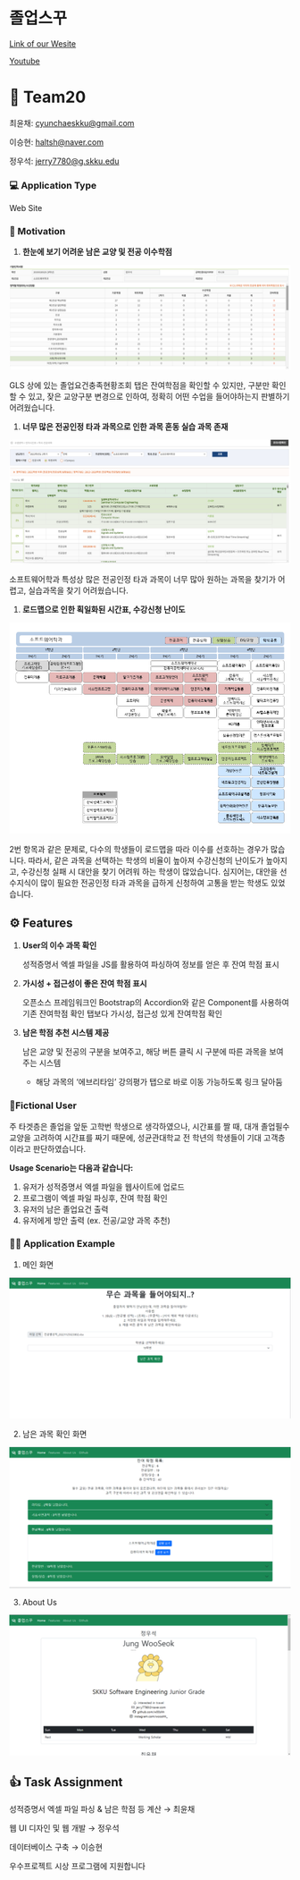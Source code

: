 # 졸업스꾸
[Link of our Wesite](https://w00shh.github.io/)

[Youtube](https://youtu.be/awkAR2I4puQ)

# 🤲 Team20

최윤채: [cyunchaeskku@gmail.com](mailto:cyunchaeskku@gmail.com)

이승현: [haltsh@naver.com](mailto:haltsh@naver.com)

정우석: [jerry7780@g.skku.edu](mailto:jerry7780@g.skku.edu)

### 💻 Application Type

Web Site

### 💭 Motivation

1. **한눈에 보기 어려운 남은 교양 및 전공 이수학점**

![readme_photo/Untitled.png](readme_photo/Untitled.png)

GLS 상에 있는 졸업요건충족현황조회 탭은 잔여학점을 확인할 수 있지만, 구분만 확인할 수 있고, 잦은 교양구분 변경으로 인하여, 정확히 어떤 수업을 들어야하는지 판별하기 어려웠습니다.

1. **너무 많은 전공인정 타과 과목으로 인한 과목 혼동 실습 과목 존재**

![readme_photo/Untitled%201.png](readme_photo/Untitled%201.png)

소프트웨어학과 특성상 많은 전공인정 타과 과목이 너무 많아 원하는 과목을 찾기가 어렵고, 실습과목을 찾기 어려웠습니다.

1. **로드맵으로 인한 획일화된 시간표, 수강신청 난이도**

![readme_photo/Untitled%202.png](readme_photo/Untitled%202.png)

2번 항목과 같은 문제로, 다수의 학생들이 로드맵을 따라 이수를 선호하는 경우가 많습니다. 따라서, 같은 과목을 선택하는 학생의 비율이 높아져 수강신청의 난이도가 높아지고, 수강신청 실패 시 대안을 찾기 어려워 하는 학생이 많았습니다.
심지어는, 대안을 선수지식이 많이 필요한 전공인정 타과 과목을 급하게 신청하여 고통을 받는 학생도 있었습니다.

## ⚙️ Features

1. **User의 이수 과목 확인**

   성적증명서 엑셀 파일을 JS를 활용하여 파싱하여 정보를 얻은 후 잔여 학점 표시

2. **가시성 + 접근성이 좋은 잔여 학점 표시**

   오픈소스 프레임워크인 Bootstrap의 Accordion와 같은 Component를 사용하여 기존 잔여학점 확인 탭보다 가시성, 접근성 있게 잔여학점 확인

3. **남은 학점 추천 시스템 제공**

   남은 교양 및 전공의 구분을 보여주고, 해당 버튼 클릭 시 구분에 따른 과목을 보여주는 시스템

   - 해당 과목의 ‘에브리타임’ 강의평가 탭으로 바로 이동 가능하도록 링크 달아둠

### 👤**Fictional User**

주 타겟층은 졸업을 앞둔 고학번 학생으로 생각하였으나, 시간표를 짤 때, 대개 졸업필수 교양을 고려하여 시간표를 짜기 때문에, 성균관대학교 전 학년의 학생들이 기대 고객층이라고 판단하였습니다.

**Usage Scenario는 다음과 같습니다:**

1. 유저가 성적증명서 엑셀 파일을 웹사이트에 업로드
2. 프로그램이 엑셀 파일 파싱후, 잔여 학점 확인
3. 유저의 남은 졸업요건 출력
4. 유저에게 방안 출력 (ex. 전공/교양 과목 추천)

### 👨‍💻 Application Example

1. 메인 화면

![KakaoTalk_Photo_2022-11-29-22-16-31 001.png](readme_photo/KakaoTalk_Photo_2022-11-29-22-16-31_001.png)

2. 남은 과목 확인 화면

![KakaoTalk_Photo_2022-11-29-22-16-31 002.png](readme_photo/KakaoTalk_Photo_2022-11-29-22-16-31_002.png)

3. About Us

![KakaoTalk_Photo_2022-11-29-22-16-31 003.png](readme_photo/KakaoTalk_Photo_2022-11-29-22-16-31_003.png)

## 👍 Task Assignment

성적증명서 엑셀 파일 파싱 & 남은 학점 등 계산 → 최윤채

웹 UI 디자인 및 웹 개발 → 정우석

데이터베이스 구축 → 이승현

우수프로젝트 시상 프로그램에 지원합니다
